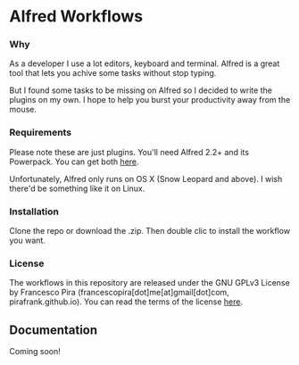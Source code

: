# Alfred Workflows

### Why
As a developer I use a lot editors, keyboard and terminal. Alfred is a great tool that lets you achive some tasks without stop typing.

But I found some tasks to be missing on Alfred so I decided to write the plugins on my own. I hope to help you burst your productivity away from the mouse.

### Requirements
Please note these are just plugins. You'll need Alfred 2.2+ and its Powerpack.
You can get both [here](http://www.alfredapp.com).

Unfortunately, Alfred only runs on OS X (Snow Leopard and above). I wish there'd be something like it on Linux.

### Installation
Clone the repo or download the .zip. Then double clic to install the workflow you 
want.

### License
The workflows in this repository are released under the GNU GPLv3 License by Francesco Pira (francescopira[dot]me[at]gmail[dot]com, pirafrank.github.io). You can read the terms of the license [here](http://www.gnu.org/licenses/gpl-3.0.html).

## Documentation

Coming soon!